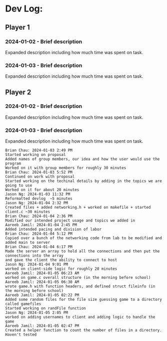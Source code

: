 # Dev Log:

## Player 1

### 2024-01-02 - Brief description

Expanded description including how much time was spent on task.

### 2024-01-03 - Brief description

Expanded description including how much time was spent on task.

## Player 2

### 2024-01-02 - Brief description

Expanded description including how much time was spent on task.

### 2024-01-03 - Brief description

Expanded description including how much time was spent on task.

```
Brian Chau: 2024-01-03 2:49 PM
Started working on proposal
Added names of group members, our idea and how the user would use the program
Worked on it with group members for roughly 30 minutes
Brian Chau: 2024-01-03 5:52 PM
Continued on work with proposal
Started working on the techinal details by adding in the topics we are going to use
Worked on it for about 20 minutes
Jason Ng: 2024-01-03 11:32 PM
Reformatted devlog  ~5 minutes
Jason Ng: 2024-01-04 2:32 PM
Created files + added networking.h + worked on makefile + started client.c ~30 minutes
Brian Chau: 2024-01-04 2:36 PM
Modified our intended project usage and topics we added in
Aareeb Jamil: 2024-01-04 2:45 PM
Added intended pacing and division of labor
Brian Chau: 2024-01-04 5:12 PM
Copied over a bunch of the networking code from lab to be modified and added main to server
Brian Chau: 2024-01-04 6:17 PM
Made the server an array to hold all the connections and then put the connections into the array
and gave the client the ability to connect to host
Jason Ng: 2024-01-04 9:01 PM 
worked on client-side logic for roughly 20 minutes 
Aareeb Jamil: 2024-01-05 06:23 AM
worked on game.c overall structure (in the morning before school)
Aareeb Jamil: 2024-01-05 06:30 AM
wrote game.h with function headers, and defined struct fileinfo (in the morning before school) 
Aareeb Jamil: 2024-01-05 02:22 PM
Added some random files for the file size guessing game to a directory called gamefiles
Started working on randFile function
Jason Ng: 2024-01-05 2:05 PM 
worked on adding usernames to client and adding logic to handle the game
Aareeb Jamil: 2024-01-05 02:47 PM
Created a helper function to count the number of files in a directory. Haven't tested
```
